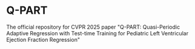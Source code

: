 # Q-PART
The official repository for CVPR 2025 paper "Q-PART: Quasi-Periodic Adaptive Regression with Test-time Training for Pediatric  Left Ventricular Ejection Fraction Regression"
